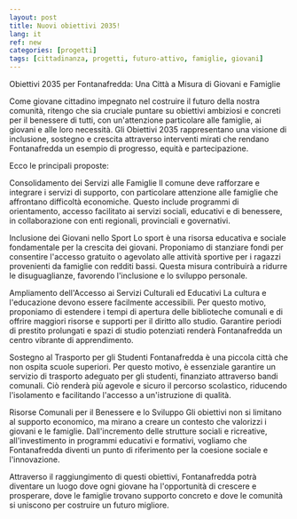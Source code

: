 ```yaml
---
layout: post
title: Nuovi obiettivi 2035!
lang: it
ref: new
categories: [progetti]
tags: [cittadinanza, progetti, futuro-attivo, famiglie, giovani]
---
```


Obiettivi 2035 per Fontanafredda: Una Città a Misura di Giovani e Famiglie

Come giovane cittadino impegnato nel costruire il futuro della nostra comunità, ritengo che sia cruciale puntare su obiettivi ambiziosi e concreti per il benessere di tutti, con un'attenzione particolare alle famiglie, ai giovani e alle loro necessità. Gli Obiettivi 2035 rappresentano una visione di inclusione, sostegno e crescita attraverso interventi mirati che rendano Fontanafredda un esempio di progresso, equità e partecipazione.

Ecco le principali proposte:

Consolidamento dei Servizi alle Famiglie
Il comune deve rafforzare e integrare i servizi di supporto, con particolare attenzione alle famiglie che affrontano difficoltà economiche. Questo include programmi di orientamento, accesso facilitato ai servizi sociali, educativi e di benessere, in collaborazione con enti regionali, provinciali e governativi.

Inclusione dei Giovani nello Sport
Lo sport è una risorsa educativa e sociale fondamentale per la crescita dei giovani. Proponiamo di stanziare fondi per consentire l'accesso gratuito o agevolato alle attività sportive per i ragazzi provenienti da famiglie con redditi bassi. Questa misura contribuirà a ridurre le disuguaglianze, favorendo l'inclusione e lo sviluppo personale.

Ampliamento dell'Accesso ai Servizi Culturali ed Educativi
La cultura e l'educazione devono essere facilmente accessibili. Per questo motivo, proponiamo di estendere i tempi di apertura delle biblioteche comunali e di offrire maggiori risorse e supporti per il diritto allo studio. Garantire periodi di prestito prolungati e spazi di studio potenziati renderà Fontanafredda un centro vibrante di apprendimento.

Sostegno al Trasporto per gli Studenti
Fontanafredda è una piccola città che non ospita scuole superiori. Per questo motivo, è essenziale garantire un servizio di trasporto adeguato per gli studenti, finanziato attraverso bandi comunali. Ciò renderà più agevole e sicuro il percorso scolastico, riducendo l'isolamento e facilitando l'accesso a un'istruzione di qualità.

Risorse Comunali per il Benessere e lo Sviluppo
Gli obiettivi non si limitano al supporto economico, ma mirano a creare un contesto che valorizzi i giovani e le famiglie. Dall'incremento delle strutture sociali e ricreative, all'investimento in programmi educativi e formativi, vogliamo che Fontanafredda diventi un punto di riferimento per la coesione sociale e l'innovazione.

Attraverso il raggiungimento di questi obiettivi, Fontanafredda potrà diventare un luogo dove ogni giovane ha l'opportunità di crescere e prosperare, dove le famiglie trovano supporto concreto e dove le comunità si uniscono per costruire un futuro migliore.

